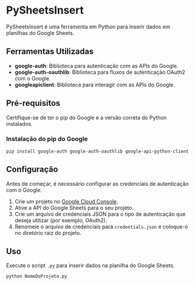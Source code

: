 # PySheetsInsert

PySheetsInsert é uma ferramenta em Python para inserir dados em planilhas do Google Sheets.

## Ferramentas Utilizadas

- **google-auth**: Biblioteca para autenticação com as APIs do Google.
- **google-auth-oauthlib**: Biblioteca para fluxos de autenticação OAuth2 com o Google.
- **googleapiclient**: Biblioteca para interagir com as APIs do Google.

## Pré-requisitos

Certifique-se de ter o pip do Google e a versão correta do Python instalados.

### Instalação do pip do Google

```
pip install google-auth google-auth-oauthlib google-api-python-client
```


## Configuração

Antes de começar, é necessário configurar as credenciais de autenticação com o Google.

1. Crie um projeto no [Google Cloud Console](https://console.cloud.google.com/).
2. Ative a API do Google Sheets para o seu projeto.
3. Crie um arquivo de credenciais JSON para o tipo de autenticação que deseja utilizar (por exemplo, OAuth2).
4. Renomeie o arquivo de credenciais para `credentials.json` e coloque-o no diretório raiz do projeto.

## Uso

Execute o script `.py` para inserir dados na planilha do Google Sheets.

```bash
python NomeDoProjeto.py
